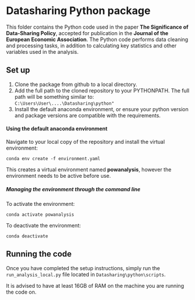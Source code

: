 # Datasharing Python package
This folder contains the Python code used in the paper **The Significance of Data-Sharing Policy**, accepted for publication in the **Journal of the European Economic Association**. The Python code performs data cleaning and processing tasks, in addition to calculating key statistics and other variables used in the analysis.

## Set up
1. Clone the package from github to a local directory.
2. Add the full path to the cloned repository to your PYTHONPATH. The full path will be something similar to: `C:\Users\User\....\Datasharing\python"`
3. Install the default anaconda environment, or ensure your python version and package versions are compatible with the requirements.

#### Using the default anaconda environment

Navigate to your local copy of the repository and install the virtual environment:
```
conda env create -f environment.yaml
```
This creates a virtual environment named **powanalysis**, however the environment needs to be active before use.

##### Managing the environment through the command line

To activate the environment:
```
conda activate powanalysis
```
To deactivate the environment:
```
conda deactivate
```

## Running the code
Once you have completed the setup instructions, simply run the `run_analysis_local.py` file located in `Datasharing\python\scripts`.

It is advised to have at least 16GB of RAM on the machine you are running the code on.